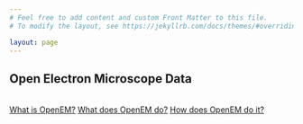 ```yaml
---
# Feel free to add content and custom Front Matter to this file.
# To modify the layout, see https://jekyllrb.com/docs/themes/#overriding-theme-defaults

layout: page
---
```


## Open Electron Microscope Data

<html>
<br>
<body>

<div class="button-container">
  <a href="/about" class="button">What is OpenEM?</a>
  <a href="/deliverables" class="button">What does OpenEM do?</a>
  <a href="/roadmap" class="button">How does OpenEM do it?</a>
</div>

</body>
</html>